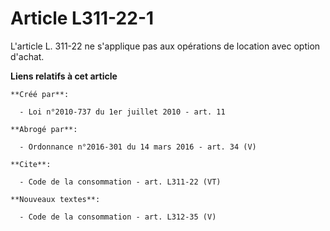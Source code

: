 # Article L311-22-1

L'article L. 311-22 ne s'applique pas aux opérations de location avec option d'achat.

**Liens relatifs à cet article**

	**Créé par**:

	  - Loi n°2010-737 du 1er juillet 2010 - art. 11

	**Abrogé par**:

	  - Ordonnance n°2016-301 du 14 mars 2016 - art. 34 (V)

	**Cite**:

	  - Code de la consommation - art. L311-22 (VT)

	**Nouveaux textes**:

	  - Code de la consommation - art. L312-35 (V)
